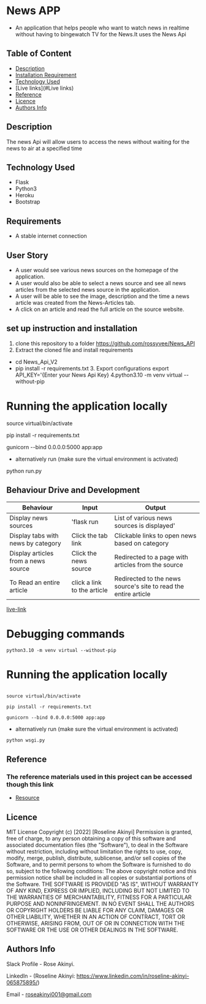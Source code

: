 # News APP
- An application that helps people who want to watch news in realtime without having to bingewatch TV for the News.It uses the News Api
## Table of Content
+ [Description](#description)
+ [Installation Requirement]( Requisites)
+ [Technology Used](technology-used)
+ [Live links](#Live links)
+ [Reference](#reference)
+ [Licence](#licence)
+ [Authors Info](#aut)

## Description
The news Api will allow users to access the news without waiting for the news to air at a specified time
## Technology Used
* Flask
* Python3
* Heroku
* Bootstrap

## Requirements
* A stable internet connection
## User Story
* A user would see various news sources on the homepage of the application.
* A user would also be able to select a news source and see all news articles from the selected news source in the application.
* A user will be able to see the image, description and the time a news article was created from the News-Articles tab.
* A click on an article and read the full article on the source website.
## set up instruction and installation
 1. clone this repository to a folder https://github.com/rossyvee/News_API
 2. Extract the cloned file and install requirements
* cd News_Api_V2
* pip install -r requirements.txt
  3. Export configurations
  export API_KEY='{Enter your News Api Key}
  4.python3.10 -m venv virtual --without-pip
# Running the application locally

source virtual/bin/activate

pip install -r requirements.txt

gunicorn --bind 0.0.0.0:5000 app:app

- alternatively run (make sure the virtual environment is activated)

python run.py 

## Behaviour Drive and Development
| Behaviour     | Input              | Output
|---------------|--------------------| --------    |
| Display news sources | 'flask run         |  List of various news sources is displayed' |
| Display tabs with news by category  | Click the tab link | Clickable links to open news based on category  |
|Display articles from a news source|Click the news source|Redirected to a page with articles from the source|
|To Read an entire article|click a link to the article|Redirected to the news source's site to read the entire article|



[live-link](https://github.com/rossyvee/News_API)

# Debugging commands
```
python3.10 -m venv virtual --without-pip
```
# Running the application locally
```

source virtual/bin/activate

pip install -r requirements.txt

gunicorn --bind 0.0.0.0:5000 app:app
```
- alternatively run (make sure the virtual environment is activated)

``` python wsgi.py ```

## Reference
  ### The reference materials used in this project can be accessed though this link
  * [Resource](https://moringaschool.instructure.com/courses/631/assignments/10035?module_item_id=57241)
  ## Licence
MIT License
Copyright (c) [2022] [Roseline Akinyi]
Permission is  granted, free of charge, to any person obtaining a copy
of this software and associated documentation files (the "Software"), to deal
in the Software without restriction, including without limitation the rights
to use, copy, modify, merge, publish, distribute, sublicense, and/or sell
copies of the Software, and to permit persons to whom the Software is
furnished to do so, subject to the following conditions:
The above copyright notice and this permission notice shall be included in all
copies or substantial portions of the Software.
THE SOFTWARE IS PROVIDED "AS IS", WITHOUT WARRANTY OF ANY KIND, EXPRESS OR
IMPLIED, INCLUDING BUT NOT LIMITED TO THE WARRANTIES OF MERCHANTABILITY,
FITNESS FOR A PARTICULAR PURPOSE AND NONINFRINGEMENT. IN NO EVENT SHALL THE
AUTHORS OR COPYRIGHT HOLDERS BE LIABLE FOR ANY CLAIM, DAMAGES OR OTHER
LIABILITY, WHETHER IN AN ACTION OF CONTRACT, TORT OR OTHERWISE, ARISING FROM,
OUT OF OR IN CONNECTION WITH THE SOFTWARE OR THE USE OR OTHER DEALINGS IN THE
SOFTWARE.
## Authors Info
Slack Profile - Rose Akinyi.

LinkedIn - (Roseline Akinyi: https://www.linkedin.com/in/roseline-akinyi-065875895/)

Email - roseakinyi001@gmail.com



